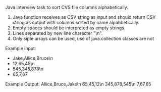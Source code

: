 Java interview task to sort CVS file columns alphabetically.

1. Java function receives as CSV string as input and should return CSV string as output with columns sorted by name alpahbetically.
2. Empty spaces should be interpreted as empty strings.
3. Lines separated by new line character "\n".
4. Only siple arrays can be used, use of java.collection classes are not 

Example input:
- Jake,Allice,Bruce\n
- 12,65,45\n
- 545,345,878\n
- 65,7,67

Example Output:
  Allice,Bruce,Jake\n
  65,45,12\n
  345,878,545\n
  7,67,65
